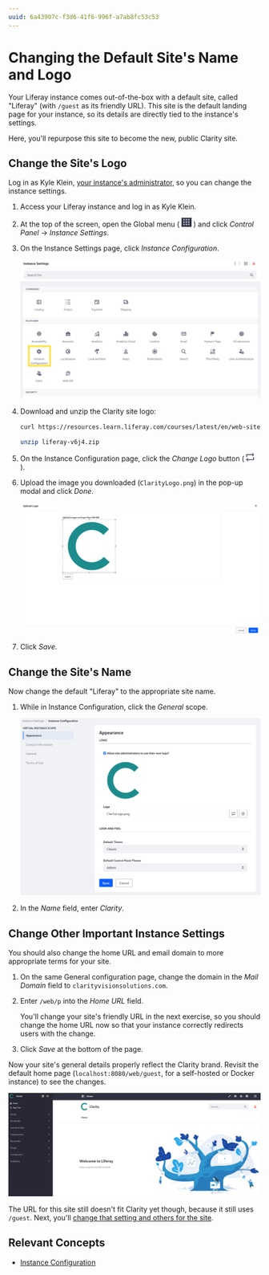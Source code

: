 ```yaml
---
uuid: 6a43907c-f3d6-41f6-996f-a7ab8fc53c53
---
```

# Changing the Default Site's Name and Logo

Your Liferay instance comes out-of-the-box with a default site, called "Liferay" (with `/guest` as its friendly URL). This site is the default landing page for your instance, so its details are directly tied to the instance's settings. 

Here, you'll repurpose this site to become the new, public Clarity site.

## Change the Site's Logo

Log in as Kyle Klein, [your instance's administrator](https://learn.liferay.com/w/courses/liferay-administrator/users-accounts-organizations/managing-users#create-an-administrator), so you can change the instance settings.

1. Access your Liferay instance and log in as Kyle Klein.

1. At the top of the screen, open the Global menu ( ![Applications menu](../../images/icon-applications-menu.png) ) and click *Control Panel* &rarr; *Instance Settings*.

1. On the Instance Settings page, click *Instance Configuration*.

   ![The default site's name and logo are set on the Instance Configuration screen.](./changing-the-default-sites-name-and-logo/images/01.png)

1. Download and unzip the Clarity site logo:

   ```bash
   curl https://resources.learn.liferay.com/courses/latest/en/web-site-manager/site-settings/liferay-v6j4.zip -O
   ```

   ```bash
   unzip liferay-v6j4.zip
   ```

1. On the Instance Configuration page, click the *Change Logo* button ( ![Change icon](../../images/icon-change.png) ).

1. Upload the image you downloaded (`ClarityLogo.png`) in the pop-up modal and click *Done*.

   ![Use the pop-up modal to upload the Clarity logo.](./changing-the-default-sites-name-and-logo/images/02.png)

1. Click *Save*.

## Change the Site's Name

Now change the default "Liferay" to the appropriate site name.

1. While in Instance Configuration, click the *General* scope.

   ![Click the General scope to change the site's name.](./changing-the-default-sites-name-and-logo/images/03.png)

1. In the *Name* field, enter *Clarity*.

## Change Other Important Instance Settings

You should also change the home URL and email domain to more appropriate terms for your site.

1. On the same General configuration page, change the domain in the *Mail Domain* field to `clarityvisionsolutions.com`.

1. Enter `/web/p` into the *Home URL* field.

   You'll change your site's friendly URL in the next exercise, so you should change the home URL now so that your instance correctly redirects users with the change.

1. Click *Save* at the bottom of the page.

Now your site's general details properly reflect the Clarity brand. Revisit the default home page (`localhost:8080/web/guest`, for a self-hosted or Docker instance) to see the changes.

![The default home page now has the Clarity name and logo.](./changing-the-default-sites-name-and-logo/images/05.png)

The URL for this site still doesn't fit Clarity yet though, because it still uses `/guest`. Next, you'll [change that setting and others for the site](./changing-your-public-sites-settings.md).

## Relevant Concepts

* [Instance Configuration](https://learn.liferay.com/w/dxp/system-administration/configuring-liferay/virtual-instances/instance-configuration)
